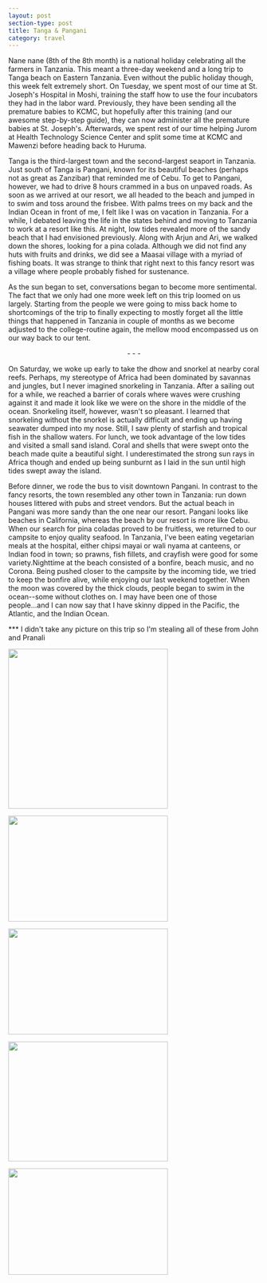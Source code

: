 ```yaml
---
layout: post
section-type: post
title: Tanga & Pangani
category: travel
---
```


Nane nane (8th of the 8th month) is a national holiday celebrating all the farmers in Tanzania. This meant a three-day weekend and a long trip to Tanga beach on Eastern Tanzania. Even without the public holiday though, this week felt extremely short. On Tuesday, we spent most of our time at St. Joseph's Hospital in Moshi, training the staff how to use the four incubators they had in the labor ward. Previously, they have been sending all the premature babies to KCMC, but hopefully after this training (and our awesome step-by-step guide), they can now administer all the premature babies at St. Joseph's. Afterwards, we spent rest of our time helping Jurom at Health Technology Science Center and split some time at KCMC and Mawenzi before heading back to Huruma.

Tanga is the third-largest town and the second-largest seaport in Tanzania. Just south of Tanga is Pangani, known for its beautiful beaches (perhaps not as great as Zanzibar) that reminded me of Cebu. To get to Pangani, however, we had to drive 8 hours crammed in a bus on unpaved roads. As soon as we arrived at our resort, we all headed to the beach and jumped in to swim and toss around the frisbee. With palms trees on my back and the Indian Ocean in front of me, I felt like I was on vacation in Tanzania. For a while, I debated leaving the life in the states behind and moving to Tanzania to work at a resort like this.
At night, low tides revealed more of the sandy beach that I had envisioned previously. Along with Arjun and Ari, we walked down the shores, looking for a pina colada. Although we did not find any huts with fruits and drinks, we did see a Maasai village with a myriad of fishing boats. It was strange to think that right next to this fancy resort was a village where people probably fished for sustenance.

As the sun began to set, conversations began to become more sentimental. The fact that we only had one more week left on this trip loomed on us largely. Starting from the people we were going to miss back home to shortcomings of the trip to finally expecting to mostly forget all the little things that happened in Tanzania in couple of months as we become adjusted to the college-routine again, the mellow mood encompassed us on our way back to our tent.
<div>
<p style="text-align:center;">- - -</p>

</div>
On Saturday, we woke up early to take the dhow and snorkel at nearby coral reefs. Perhaps, my stereotype of Africa had been dominated by savannas and jungles, but I never imagined snorkeling in Tanzania. After a sailing out for a while, we reached a barrier of corals where waves were crushing against it and made it look like we were on the shore in the middle of the ocean. Snorkeling itself, however, wasn't so pleasant. I learned that snorkeling without the snorkel is actually difficult and ending up having seawater dumped into my nose. Still, I saw plenty of starfish and tropical fish in the shallow waters.
For lunch, we took advantage of the low tides and visited a small sand island. Coral and shells that were swept onto the beach made quite a beautiful sight. I underestimated the strong sun rays in Africa though and ended up being sunburnt as I laid in the sun until high tides swept away the island.

Before dinner, we rode the bus to visit downtown Pangani. In contrast to the fancy resorts, the town resembled any other town in Tanzania: run down houses littered with pubs and street vendors. But the actual beach in Pangani was more sandy than the one near our resort. Pangani looks like beaches in California, whereas the beach by our resort is more like Cebu. When our search for pina coladas proved to be fruitless, we returned to our campsite to enjoy quality seafood. In Tanzania, I've been eating vegetarian meals at the hospital, either chipsi mayai or wali nyama at canteens, or Indian food in town; so prawns, fish fillets, and crayfish were good for some variety.Nighttime at the beach consisted of a bonfire, beach music, and no Corona. Being pushed closer to the campsite by the incoming tide, we tried to keep the bonfire alive, while enjoying our last weekend together. When the moon was covered by the thick clouds, people began to swim in the ocean--some without clothes on. I may have been one of those people...and I can now say that I have skinny dipped in the Pacific, the Atlantic, and the Indian Ocean.

*** I didn't take any picture on this trip so I'm stealing all of these from John and Pranali
<p class="separator"><a href="http://yitaek.files.wordpress.com/2014/12/00eae-10334261_10203619130495040_1823300456447433012_n.jpg"><img class="aligncenter" src="https://images-blogger-opensocial.googleusercontent.com/gadgets/proxy?url=http%3A%2F%2F3.bp.blogspot.com%2F-9xlylUbBnD8%2FU_P8NPn5d2I%2FAAAAAAAAA6E%2F2z-PGsFwSq0%2Fs1600%2F10334261_10203619130495040_1823300456447433012_n.jpg&amp;container=blogger&amp;gadget=a&amp;rewriteMime=image%2F*" alt="" width="320" height="320" border="0" /></a></p>
<p class="separator"><a href="http://yitaek.files.wordpress.com/2014/12/f5c82-10345574_10152658559864015_8414625604962411393_n.jpg"><img class="aligncenter" src="https://images-blogger-opensocial.googleusercontent.com/gadgets/proxy?url=http%3A%2F%2F2.bp.blogspot.com%2F--4hLmx7dxTA%2FU_P8NGFw-SI%2FAAAAAAAAA6Q%2Fc41TYrYG6Ds%2Fs1600%2F10345574_10152658559864015_8414625604962411393_n.jpg&amp;container=blogger&amp;gadget=a&amp;rewriteMime=image%2F*" alt="" width="320" height="212" border="0" /></a></p>
<p class="separator"><a href="http://yitaek.files.wordpress.com/2014/12/88fe5-10568792_10152658559389015_1430518435593570218_n.jpg"><img class="aligncenter" src="https://images-blogger-opensocial.googleusercontent.com/gadgets/proxy?url=http%3A%2F%2F4.bp.blogspot.com%2F-zmZzozTyTZg%2FU_P8P3A7Y9I%2FAAAAAAAAA6c%2FKVDYsFPmgfc%2Fs1600%2F10568792_10152658559389015_1430518435593570218_n.jpg&amp;container=blogger&amp;gadget=a&amp;rewriteMime=image%2F*" alt="" width="320" height="212" border="0" /></a></p>
<p class="separator"><a href="http://yitaek.files.wordpress.com/2014/12/5c530-10590663_10203683793831583_8826315217909645964_n.jpg"><img class="aligncenter" src="https://images-blogger-opensocial.googleusercontent.com/gadgets/proxy?url=http%3A%2F%2F2.bp.blogspot.com%2F-xMbu8ksMjis%2FU_P8SGD6vQI%2FAAAAAAAAA6k%2F7pnss6I27YQ%2Fs1600%2F10590663_10203683793831583_8826315217909645964_n.jpg&amp;container=blogger&amp;gadget=a&amp;rewriteMime=image%2F*" alt="" width="320" height="240" border="0" /></a></p>
<p class="separator"><a href="http://yitaek.files.wordpress.com/2014/12/f4245-10615540_10203683791191517_2488187668915931725_n.jpg"><img class="aligncenter" src="https://images-blogger-opensocial.googleusercontent.com/gadgets/proxy?url=http%3A%2F%2F3.bp.blogspot.com%2F-9bJWd8lLwK0%2FU_P8SDVqusI%2FAAAAAAAAA6o%2FX4KIyEA5AUo%2Fs1600%2F10615540_10203683791191517_2488187668915931725_n.jpg&amp;container=blogger&amp;gadget=a&amp;rewriteMime=image%2F*" alt="" width="320" height="213" border="0" /></a></p>

